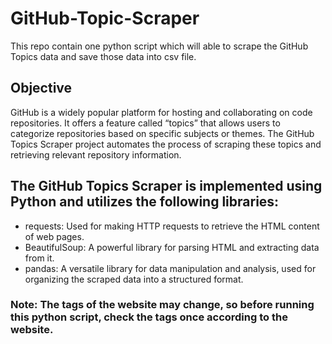 # GitHub-Topic-Scraper
This repo contain one python script which will able to scrape the GitHub Topics data and save those data into csv file.

## Objective
GitHub is a widely popular platform for hosting and collaborating on code repositories. It offers a feature called “topics” that allows users to categorize repositories based on specific subjects or themes. The GitHub Topics Scraper project automates the process of scraping these topics and retrieving relevant repository information.

## The GitHub Topics Scraper is implemented using Python and utilizes the following libraries:

- requests: Used for making HTTP requests to retrieve the HTML content of web pages.
- BeautifulSoup: A powerful library for parsing HTML and extracting data from it.
- pandas: A versatile library for data manipulation and analysis, used for organizing the scraped data into a structured format.

### Note: The tags of the website may change, so before running this python script, check the tags once according to the website.


